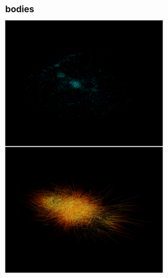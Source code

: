# bodies

![Particles](https://raw.githubusercontent.com/weeska/bodies/gh-pages/screens/particles.png)
![Velocities](https://raw.githubusercontent.com/weeska/bodies/gh-pages/screens/velocity.png)

